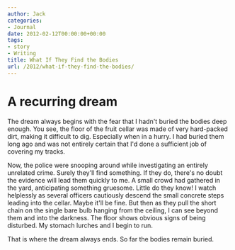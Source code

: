 ```yaml
---
author: Jack
categories:
- Journal
date: 2012-02-12T00:00:00+00:00
tags:
- story
- Writing
title: What If They Find the Bodies
url: /2012/what-if-they-find-the-bodies/
---
```

# A recurring dream

The dream always begins with the fear that I hadn't buried the bodies deep enough. You see, the floor of the fruit cellar was made of very hard-packed dirt, making it difficult to dig. Especially when in a hurry. I had buried them long ago and was not entirely certain that I'd done a sufficient job of covering my tracks.

Now, the police were snooping around while investigating an entirely unrelated crime. Surely they'll find something. If they do, there's no doubt the evidence will lead them quickly to me. A small crowd had gathered in the yard, anticipating something gruesome. Little do they know! I watch helplessly as several officers cautiously descend the small concrete steps leading into the cellar. Maybe it'll be fine. But then as they pull the short chain on the single bare bulb hanging from the ceiling, I can see beyond them and into the darkness. The floor shows obvious signs of being disturbed. My stomach lurches and I begin to run.

That is where the dream always ends. So far the bodies remain buried.
